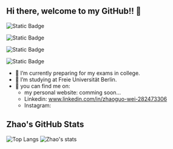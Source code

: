 ## Hi there, welcome to my GitHub!! 👋

![Static Badge](https://img.shields.io/badge/%40guoguo______%20-%20pink?style=flat&logo=Instagram)

![Static Badge](https://img.shields.io/badge/Telegram%20-%20peach?style=flat&logo=Telegram&logoColor=%23E34234&color=%23FFBF00)

![Static Badge](https://img.shields.io/badge/Signal-yellow?style=flat&logo=Signal&logoColor=%23F4C430&color=%23FFE5B4)

![Static Badge](https://img.shields.io/badge/Whatsapp%20-%20lightblue?style=flat&logo=Whatsapp&logoColor=blue)



- 🔭 I’m currently preparing for my exams in college.
- 🌱 I’m studying at Freie Universität Berlin.
- 💬 you can find me on:
  - my personal website: comming soon...
  - Linkedin: www.linkedin.com/in/zhaoguo-wei-282473306
  - Instagram:

## Zhao's GitHub Stats
![Top Langs](https://github-readme-stats.vercel.app/api/top-langs/?username=Iamnotsnowwhite&theme=tokyonight)
![Zhao's stats](https://github-readme-stats.vercel.app/api?username=Iamnotsnowwhite&show_icons=true&theme=radical)
<!--

You are my 
![Visitor Count](https://profile-counter.glitch.me/all-smile/count.svg)
visitors! Thank you!!!!

## my skills:
- https://img.shiields.io/badge/Lang-JavaScript-yellowgreen

**Iamnotsnowwhite/Iamnotsnowwhite** is a ✨ _special_ ✨ repository because its `README.md` (this file) appears on your GitHub profile.

Here are some ideas to get you started:

- 👯 I’m looking to collaborate on ...
- 🤔 I’m looking for help with ...
- 💬 Ask me about ...
- 📫 How to reach me: ...
- 😄 Pronouns: ...
- ⚡ Fun fact: ...
-->
